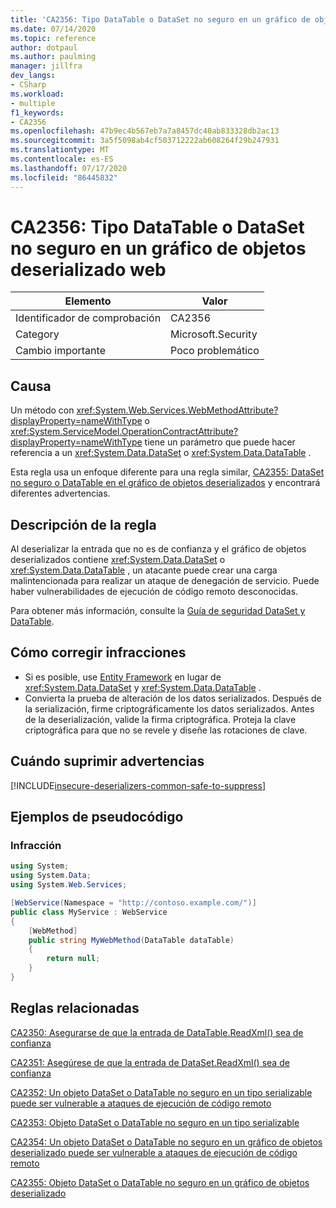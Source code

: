 ```yaml
---
title: 'CA2356: Tipo DataTable o DataSet no seguro en un gráfico de objetos deserializado web'
ms.date: 07/14/2020
ms.topic: reference
author: dotpaul
ms.author: paulming
manager: jillfra
dev_langs:
- CSharp
ms.workload:
- multiple
f1_keywords:
- CA2356
ms.openlocfilehash: 47b9ec4b567eb7a7a8457dc40ab833328db2ac13
ms.sourcegitcommit: 3a5f5098ab4cf503712222ab608264f29b247931
ms.translationtype: MT
ms.contentlocale: es-ES
ms.lasthandoff: 07/17/2020
ms.locfileid: "86445832"
---
```

# <a name="ca2356-unsafe-dataset-or-datatable-type-in-web-deserialized-object-graph"></a>CA2356: Tipo DataTable o DataSet no seguro en un gráfico de objetos deserializado web

|Elemento|Valor|
|-|-|
|Identificador de comprobación|CA2356|
|Category|Microsoft.Security|
|Cambio importante|Poco problemático|

## <a name="cause"></a>Causa

Un método con <xref:System.Web.Services.WebMethodAttribute?displayProperty=nameWithType> o <xref:System.ServiceModel.OperationContractAttribute?displayProperty=nameWithType> tiene un parámetro que puede hacer referencia a un <xref:System.Data.DataSet> o <xref:System.Data.DataTable> .

Esta regla usa un enfoque diferente para una regla similar, [CA2355: DataSet no seguro o DataTable en el gráfico de objetos deserializados](ca2355.md) y encontrará diferentes advertencias.

## <a name="rule-description"></a>Descripción de la regla

Al deserializar la entrada que no es de confianza y el gráfico de objetos deserializados contiene <xref:System.Data.DataSet> o <xref:System.Data.DataTable> , un atacante puede crear una carga malintencionada para realizar un ataque de denegación de servicio. Puede haber vulnerabilidades de ejecución de código remoto desconocidas.

Para obtener más información, consulte la [Guía de seguridad DataSet y DataTable](https://go.microsoft.com/fwlink/?linkid=2132227).

## <a name="how-to-fix-violations"></a>Cómo corregir infracciones

- Si es posible, use [Entity Framework](https://docs.microsoft.com/ef/) en lugar de <xref:System.Data.DataSet> y <xref:System.Data.DataTable> .
- Convierta la prueba de alteración de los datos serializados. Después de la serialización, firme criptográficamente los datos serializados. Antes de la deserialización, valide la firma criptográfica. Proteja la clave criptográfica para que no se revele y diseñe las rotaciones de clave.

## <a name="when-to-suppress-warnings"></a>Cuándo suprimir advertencias

[!INCLUDE[insecure-deserializers-common-safe-to-suppress](includes/insecure-deserializers-common-safe-to-suppress-md.md)]

## <a name="pseudo-code-examples"></a>Ejemplos de pseudocódigo

### <a name="violation"></a>Infracción

```csharp
using System;
using System.Data;
using System.Web.Services;

[WebService(Namespace = "http://contoso.example.com/")]
public class MyService : WebService
{
    [WebMethod]
    public string MyWebMethod(DataTable dataTable)
    {
        return null;
    }
}
```

## <a name="related-rules"></a>Reglas relacionadas

[CA2350: Asegurarse de que la entrada de DataTable.ReadXml() sea de confianza](ca2350.md)

[CA2351: Asegúrese de que la entrada de DataSet.ReadXml() sea de confianza](ca2351.md)

[CA2352: Un objeto DataSet o DataTable no seguro en un tipo serializable puede ser vulnerable a ataques de ejecución de código remoto](ca2352.md)

[CA2353: Objeto DataSet o DataTable no seguro en un tipo serializable](ca2353.md)

[CA2354: Un objeto DataSet o DataTable no seguro en un gráfico de objetos deserializado puede ser vulnerable a ataques de ejecución de código remoto](ca2354.md)

[CA2355: Objeto DataSet o DataTable no seguro en un gráfico de objetos deserializado](ca2355.md)
